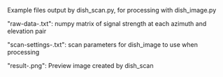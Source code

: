 Example files output by dish_scan.py, for processing with dish_image.py

"raw-data-<timestamp>.txt":   numpy matrix of signal strength at each azimuth and elevation pair

"scan-settings-<timestamp>.txt":    scan parameters for dish_image to use when processing

"result-<timestamp>.png":     Preview image created by dish_scan

